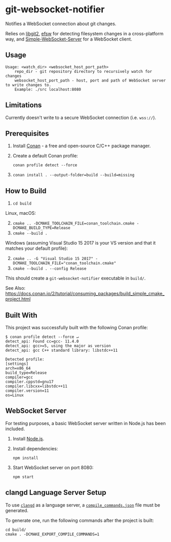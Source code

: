 # git-websocket-notifier

Notifies a WebSocket connection about git changes.

Relies on [libgit2](https://libgit2.org/), [efsw](https://github.com/SpartanJ/efsw) for detecting filesystem changes in a cross-platform way, and [Simple-WebSocket-Server](https://gitlab.com/eidheim/Simple-WebSocket-Server) for a WebSocket client.

## Usage

```
Usage: <watch_dir> <websocket_host_port_path>
    repo_dir - git repository directory to recursively watch for changes
    websocket_host_port_path - host, port and path of WebSocket server to write changes to.
    Example: ./src localhost:8080
```

## Limitations

Currently doesn't write to a secure WebSocket connection (i.e. `wss://`).

## Prerequisites

1. Install [Conan](https://conan.io/downloads) - a free and open-source C/C++ package manager.
2. Create a default Conan profile:

       conan profile detect --force

3. `conan install . --output-folder=build --build=missing`

## How to Build

1. `cd build`

Linux, macOS:

2. `cmake .. -DCMAKE_TOOLCHAIN_FILE=conan_toolchain.cmake -DCMAKE_BUILD_TYPE=Release`
3. `cmake --build .`

Windows (assuming Visual Studio 15 2017 is your VS version and that it matches your default profile):

2. `cmake .. -G "Visual Studio 15 2017" -DCMAKE_TOOLCHAIN_FILE="conan_toolchain.cmake"`
3. `cmake --build . --config Release`

This should create a `git-websocket-notifier` executable in `build/`.

See Also:
https://docs.conan.io/2/tutorial/consuming_packages/build_simple_cmake_project.html

## Built With

This project was successfully built with the following Conan profile:

``` 
$ conan profile detect --force ↵
detect_api: Found cc=gcc- 11.4.0
detect_api: gcc>=5, using the major as version
detect_api: gcc C++ standard library: libstdc++11

Detected profile:
[settings]
arch=x86_64
build_type=Release
compiler=gcc
compiler.cppstd=gnu17
compiler.libcxx=libstdc++11
compiler.version=11
os=Linux
```

## WebSocket Server

For testing purposes, a basic WebSocket server written in Node.js has been included.

1. Install [Node.js](https://nodejs.org/en).
2. Install dependencies:

       npm install

3. Start WebSocket server on port 8080:

       npm start

## clangd Language Server Setup

To use [`clangd`](https://clangd.llvm.org/) as a language server, a [`compile_commands.json`](https://clangd.llvm.org/installation.html#compile_commandsjson) file must be generated.

To generate one, run the following commands after the project is built:

    cd build/
    cmake . -DCMAKE_EXPORT_COMPILE_COMMANDS=1

